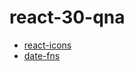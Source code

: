 # react-30-qna

- [react-icons](https://react-icons.github.io/react-icons/)
- [date-fns](https://date-fns.org/)
